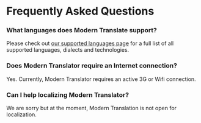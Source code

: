 

# Frequently Asked Questions
### What languages does Modern Translate support?
Please check out [our supported languages page](/languages) for a full list of all supported languages, dialects and technologies.

### Does Modern Translator require an Internet connection?
Yes. Currently, Modern Translator requires an active 3G or Wifi connection.

### Can I help localizing Modern Translator?
We are sorry but at the moment, Modern Translation is not open for localization.
